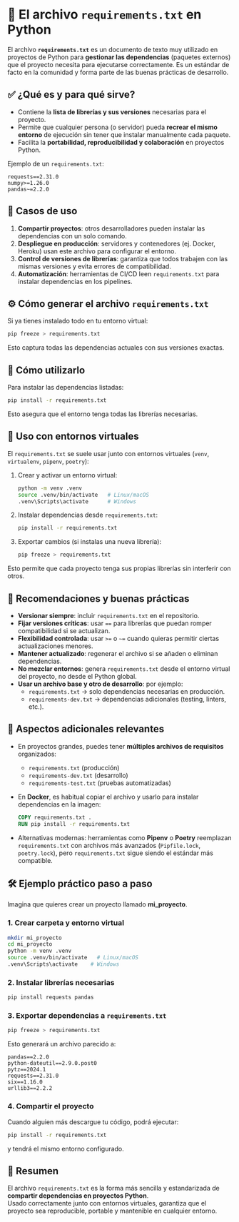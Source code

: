 # 📄 El archivo `requirements.txt` en Python

El archivo **`requirements.txt`** es un documento de texto muy utilizado en proyectos de Python para **gestionar las dependencias** (paquetes externos) que el proyecto necesita para ejecutarse correctamente. Es un estándar de facto en la comunidad y forma parte de las buenas prácticas de desarrollo.

## ✅ ¿Qué es y para qué sirve?

- Contiene la **lista de librerías y sus versiones** necesarias para el proyecto.  
- Permite que cualquier persona (o servidor) pueda **recrear el mismo entorno** de ejecución sin tener que instalar manualmente cada paquete.  
- Facilita la **portabilidad, reproducibilidad y colaboración** en proyectos Python.

Ejemplo de un `requirements.txt`:

```text
requests==2.31.0
numpy>=1.26.0
pandas~=2.2.0
```

## 📌 Casos de uso

1. **Compartir proyectos**: otros desarrolladores pueden instalar las dependencias con un solo comando.  
2. **Despliegue en producción**: servidores y contenedores (ej. Docker, Heroku) usan este archivo para configurar el entorno.  
3. **Control de versiones de librerías**: garantiza que todos trabajen con las mismas versiones y evita errores de compatibilidad.  
4. **Automatización**: herramientas de CI/CD leen `requirements.txt` para instalar dependencias en los pipelines.

## ⚙️ Cómo generar el archivo `requirements.txt`

Si ya tienes instalado todo en tu entorno virtual:

```bash
pip freeze > requirements.txt
```

Esto captura todas las dependencias actuales con sus versiones exactas.

## 🚀 Cómo utilizarlo

Para instalar las dependencias listadas:

```bash
pip install -r requirements.txt
```

Esto asegura que el entorno tenga todas las librerías necesarias.

## 📂 Uso con entornos virtuales

El `requirements.txt` se suele usar junto con entornos virtuales (`venv`, `virtualenv`, `pipenv`, `poetry`):

1. Crear y activar un entorno virtual:  

   ```bash
   python -m venv .venv
   source .venv/bin/activate   # Linux/macOS
   .venv\Scripts\activate      # Windows
   ```

2. Instalar dependencias desde `requirements.txt`:  

   ```bash
   pip install -r requirements.txt
   ```

3. Exportar cambios (si instalas una nueva librería):  

   ```bash
   pip freeze > requirements.txt
   ```

Esto permite que cada proyecto tenga sus propias librerías sin interferir con otros.

## 📝 Recomendaciones y buenas prácticas

- **Versionar siempre**: incluir `requirements.txt` en el repositorio.  
- **Fijar versiones críticas**: usar `==` para librerías que puedan romper compatibilidad si se actualizan.  
- **Flexibilidad controlada**: usar `>=` o `~=` cuando quieras permitir ciertas actualizaciones menores.  
- **Mantener actualizado**: regenerar el archivo si se añaden o eliminan dependencias.  
- **No mezclar entornos**: genera `requirements.txt` desde el entorno virtual del proyecto, no desde el Python global.  
- **Usar un archivo base y otro de desarrollo**: por ejemplo:
  - `requirements.txt` → solo dependencias necesarias en producción.  
  - `requirements-dev.txt` → dependencias adicionales (testing, linters, etc.).  

## 🔎 Aspectos adicionales relevantes

- En proyectos grandes, puedes tener **múltiples archivos de requisitos** organizados:
  - `requirements.txt` (producción)
  - `requirements-dev.txt` (desarrollo)
  - `requirements-test.txt` (pruebas automatizadas)

- En **Docker**, es habitual copiar el archivo y usarlo para instalar dependencias en la imagen:  

  ```dockerfile
  COPY requirements.txt .
  RUN pip install -r requirements.txt
  ```

- Alternativas modernas: herramientas como **Pipenv** o **Poetry** reemplazan `requirements.txt` con archivos más avanzados (`Pipfile.lock`, `poetry.lock`), pero `requirements.txt` sigue siendo el estándar más compatible.

## 🛠️ Ejemplo práctico paso a paso

Imagina que quieres crear un proyecto llamado **mi_proyecto**.  

### 1. Crear carpeta y entorno virtual

```bash
mkdir mi_proyecto
cd mi_proyecto
python -m venv .venv
source .venv/bin/activate   # Linux/macOS
.venv\Scripts\activate    # Windows
```

### 2. Instalar librerías necesarias

```bash
pip install requests pandas
```

### 3. Exportar dependencias a `requirements.txt`

```bash
pip freeze > requirements.txt
```

Esto generará un archivo parecido a:

```text
pandas==2.2.0
python-dateutil==2.9.0.post0
pytz==2024.1
requests==2.31.0
six==1.16.0
urllib3==2.2.2
```

### 4. Compartir el proyecto

Cuando alguien más descargue tu código, podrá ejecutar:

```bash
pip install -r requirements.txt
```

y tendrá el mismo entorno configurado.

## 📌 Resumen

El archivo `requirements.txt` es la forma más sencilla y estandarizada de **compartir dependencias en proyectos Python**.  
Usado correctamente junto con entornos virtuales, garantiza que el proyecto sea reproducible, portable y mantenible en cualquier entorno.
